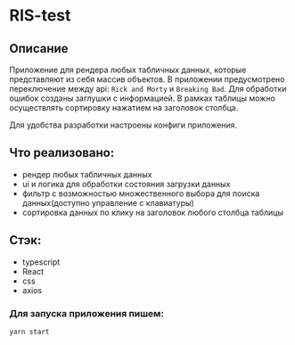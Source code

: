 # RIS-test

## Описание

Приложение для рендера любых табличных данных, которые представляют из себя массив объектов. В приложении предусмотрено переключение между api: `Rick and Morty` и `Breaking Bad`. Для обработки ошибок созданы заглушки с информацией. В рамках таблицы можно осуществлять сортировку нажатием на заголовок столбца.

Для удобства разработки настроены конфиги приложения.

## Что реализовано: 
 - рендер любых табличных данных
 - ui и логика для обработки состояния загрузки данных
 - фильтр с возможностью множественного выбора для поиска данных(доступно управление с клавиатуры)
 - сортировка данных по клику на заголовок любого столбца таблицы

 ## Стэк:
 - typescript
 - React
 - css
 - axios

### Для запуска приложения пишем:
 ```
 yarn start
 ```